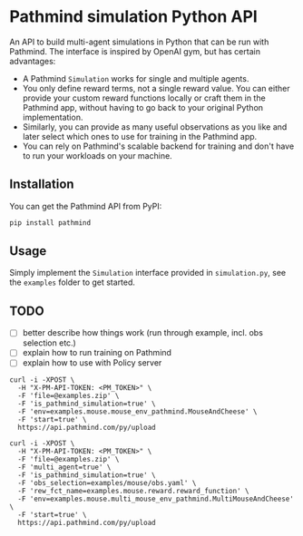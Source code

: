 # Pathmind simulation Python API

An API to build multi-agent simulations in Python that can be run with Pathmind.
The interface is inspired by OpenAI gym, but has certain advantages:

- A Pathmind `Simulation` works for single and multiple agents.
- You only define reward terms, not a single reward value. You can either provide
  your custom reward functions locally or craft them in the Pathmind app, without
  having to go back to your original Python implementation.
- Similarly, you can provide as many useful observations as you like and later
  select which ones to use for training in the Pathmind app.
- You can rely on Pathmind's scalable backend for training and don't have to
  run your workloads on your machine.

## Installation

You can get the Pathmind API from PyPI:

```bash
pip install pathmind
```

## Usage

Simply implement the `Simulation` interface provided in `simulation.py`, see the
`examples` folder to get started.

## TODO

- [ ] better describe how things work (run through example, incl. obs selection etc.)
- [ ] explain how to run training on Pathmind
- [ ] explain how to use with Policy server

```shell
curl -i -XPOST \
  -H "X-PM-API-TOKEN: <PM_TOKEN>" \
  -F 'file=@examples.zip' \
  -F 'is_pathmind_simulation=true' \
  -F 'env=examples.mouse.mouse_env_pathmind.MouseAndCheese' \
  -F 'start=true' \
  https://api.pathmind.com/py/upload
```

```shell
curl -i -XPOST \
  -H "X-PM-API-TOKEN: <PM_TOKEN>" \
  -F 'file=@examples.zip' \
  -F 'multi_agent=true' \
  -F 'is_pathmind_simulation=true' \
  -F 'obs_selection=examples/mouse/obs.yaml' \
  -F 'rew_fct_name=examples.mouse.reward.reward_function' \
  -F 'env=examples.mouse.multi_mouse_env_pathmind.MultiMouseAndCheese' \
  -F 'start=true' \
  https://api.pathmind.com/py/upload
```
